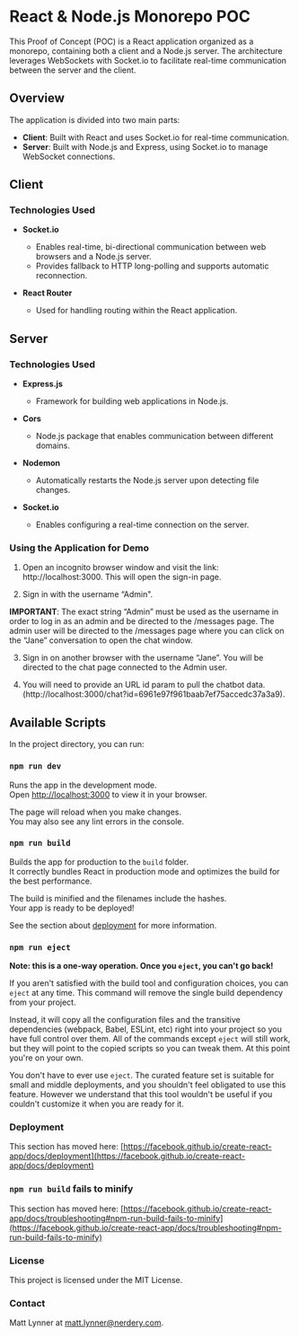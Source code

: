 # React & Node.js Monorepo POC

This Proof of Concept (POC) is a React application organized as a monorepo, containing both a client and a Node.js server. The architecture leverages WebSockets with Socket.io to facilitate real-time communication between the server and the client.

## Overview

The application is divided into two main parts:

- **Client**: Built with React and uses Socket.io for real-time communication.
- **Server**: Built with Node.js and Express, using Socket.io to manage WebSocket connections.

## Client

### Technologies Used

- **Socket.io**

  - Enables real-time, bi-directional communication between web browsers and a Node.js server.
  - Provides fallback to HTTP long-polling and supports automatic reconnection.

- **React Router**
  - Used for handling routing within the React application.

## Server

### Technologies Used

- **Express.js**

  - Framework for building web applications in Node.js.

- **Cors**

  - Node.js package that enables communication between different domains.

- **Nodemon**

  - Automatically restarts the Node.js server upon detecting file changes.

- **Socket.io**
  - Enables configuring a real-time connection on the server.

### Using the Application for Demo

1. Open an incognito browser window and visit the link: http://localhost:3000. This will open the sign-in page.

2. Sign in with the username “Admin".

**IMPORTANT**: The exact string “Admin” must be used as the username in order to log in as an admin and be directed to the /messages page.
The admin user will be directed to the /messages page where you can click on the “Jane” conversation to open the chat window.

3. Sign in on another browser with the username “Jane”. You will be directed to the chat page connected to the Admin user.

4. You will need to provide an URL id param to pull the chatbot data. (http://localhost:3000/chat?id=6961e97f961baab7ef75accedc37a3a9).

## Available Scripts

In the project directory, you can run:

### `npm run dev`

Runs the app in the development mode.\
Open [http://localhost:3000](http://localhost:3000) to view it in your browser.

The page will reload when you make changes.\
You may also see any lint errors in the console.

### `npm run build`

Builds the app for production to the `build` folder.\
It correctly bundles React in production mode and optimizes the build for the best performance.

The build is minified and the filenames include the hashes.\
Your app is ready to be deployed!

See the section about [deployment](https://facebook.github.io/create-react-app/docs/deployment) for more information.

### `npm run eject`

**Note: this is a one-way operation. Once you `eject`, you can't go back!**

If you aren't satisfied with the build tool and configuration choices, you can `eject` at any time. This command will remove the single build dependency from your project.

Instead, it will copy all the configuration files and the transitive dependencies (webpack, Babel, ESLint, etc) right into your project so you have full control over them. All of the commands except `eject` will still work, but they will point to the copied scripts so you can tweak them. At this point you're on your own.

You don't have to ever use `eject`. The curated feature set is suitable for small and middle deployments, and you shouldn't feel obligated to use this feature. However we understand that this tool wouldn't be useful if you couldn't customize it when you are ready for it.

### Deployment

This section has moved here: [https://facebook.github.io/create-react-app/docs/deployment](https://facebook.github.io/create-react-app/docs/deployment)

### `npm run build` fails to minify

This section has moved here: [https://facebook.github.io/create-react-app/docs/troubleshooting#npm-run-build-fails-to-minify](https://facebook.github.io/create-react-app/docs/troubleshooting#npm-run-build-fails-to-minify)

### License

This project is licensed under the MIT License.

### Contact

Matt Lynner at matt.lynner@nerdery.com.
